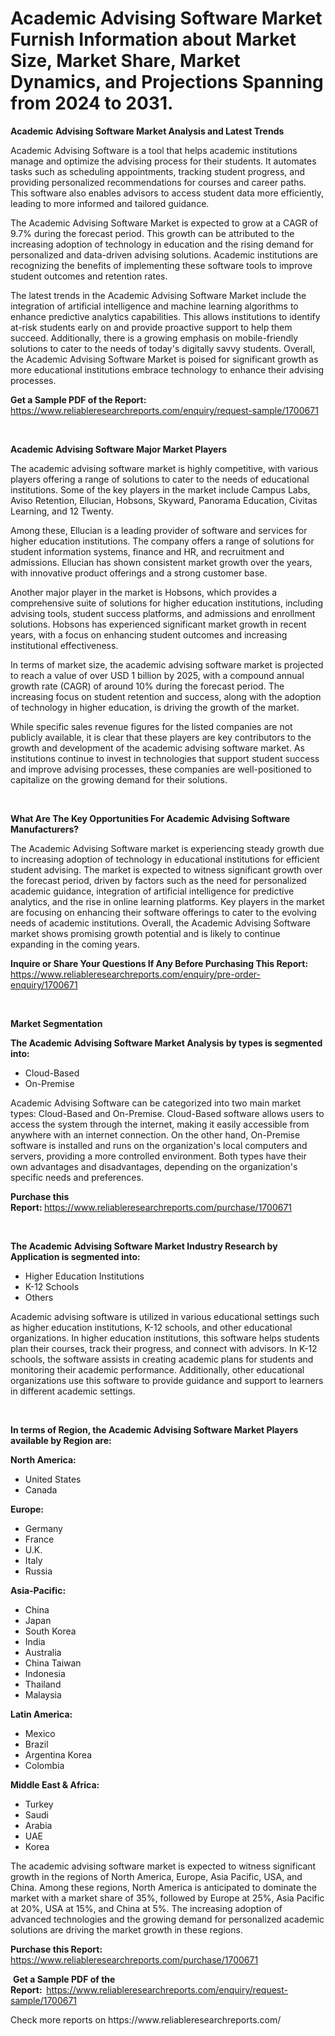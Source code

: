 <p><h1>Academic Advising Software Market Furnish Information about Market Size, Market Share, Market Dynamics, and Projections Spanning from 2024 to 2031.</h1></p><p><strong>Academic Advising Software Market Analysis and Latest Trends</strong></p>
<p><p>Academic Advising Software is a tool that helps academic institutions manage and optimize the advising process for their students. It automates tasks such as scheduling appointments, tracking student progress, and providing personalized recommendations for courses and career paths. This software also enables advisors to access student data more efficiently, leading to more informed and tailored guidance.</p><p>The Academic Advising Software Market is expected to grow at a CAGR of 9.7% during the forecast period. This growth can be attributed to the increasing adoption of technology in education and the rising demand for personalized and data-driven advising solutions. Academic institutions are recognizing the benefits of implementing these software tools to improve student outcomes and retention rates.</p><p>The latest trends in the Academic Advising Software Market include the integration of artificial intelligence and machine learning algorithms to enhance predictive analytics capabilities. This allows institutions to identify at-risk students early on and provide proactive support to help them succeed. Additionally, there is a growing emphasis on mobile-friendly solutions to cater to the needs of today's digitally savvy students. Overall, the Academic Advising Software Market is poised for significant growth as more educational institutions embrace technology to enhance their advising processes.</p></p>
<p><strong>Get a Sample PDF of the Report:&nbsp;</strong> <a href="https://www.reliableresearchreports.com/enquiry/request-sample/1700671">https://www.reliableresearchreports.com/enquiry/request-sample/1700671</a></p>
<p>&nbsp;</p>
<p><strong>Academic Advising Software Major Market Players</strong></p>
<p><p>The academic advising software market is highly competitive, with various players offering a range of solutions to cater to the needs of educational institutions. Some of the key players in the market include Campus Labs, Aviso Retention, Ellucian, Hobsons, Skyward, Panorama Education, Civitas Learning, and 12 Twenty.</p><p>Among these, Ellucian is a leading provider of software and services for higher education institutions. The company offers a range of solutions for student information systems, finance and HR, and recruitment and admissions. Ellucian has shown consistent market growth over the years, with innovative product offerings and a strong customer base.</p><p>Another major player in the market is Hobsons, which provides a comprehensive suite of solutions for higher education institutions, including advising tools, student success platforms, and admissions and enrollment solutions. Hobsons has experienced significant market growth in recent years, with a focus on enhancing student outcomes and increasing institutional effectiveness.</p><p>In terms of market size, the academic advising software market is projected to reach a value of over USD 1 billion by 2025, with a compound annual growth rate (CAGR) of around 10% during the forecast period. The increasing focus on student retention and success, along with the adoption of technology in higher education, is driving the growth of the market.</p><p>While specific sales revenue figures for the listed companies are not publicly available, it is clear that these players are key contributors to the growth and development of the academic advising software market. As institutions continue to invest in technologies that support student success and improve advising processes, these companies are well-positioned to capitalize on the growing demand for their solutions.</p></p>
<p>&nbsp;</p>
<p><strong>What Are The Key Opportunities For Academic Advising Software Manufacturers?</strong></p>
<p><p>The Academic Advising Software market is experiencing steady growth due to increasing adoption of technology in educational institutions for efficient student advising. The market is expected to witness significant growth over the forecast period, driven by factors such as the need for personalized academic guidance, integration of artificial intelligence for predictive analytics, and the rise in online learning platforms. Key players in the market are focusing on enhancing their software offerings to cater to the evolving needs of academic institutions. Overall, the Academic Advising Software market shows promising growth potential and is likely to continue expanding in the coming years.</p></p>
<p><strong>Inquire or Share Your Questions If Any Before Purchasing This Report:</strong> <a href="https://www.reliableresearchreports.com/enquiry/pre-order-enquiry/1700671">https://www.reliableresearchreports.com/enquiry/pre-order-enquiry/1700671</a></p>
<p>&nbsp;</p>
<p><strong>Market Segmentation</strong></p>
<p><strong>The Academic Advising Software Market Analysis by types is segmented into:</strong></p>
<p><ul><li>Cloud-Based</li><li>On-Premise</li></ul></p>
<p><p>Academic Advising Software can be categorized into two main market types: Cloud-Based and On-Premise. Cloud-Based software allows users to access the system through the internet, making it easily accessible from anywhere with an internet connection. On the other hand, On-Premise software is installed and runs on the organization's local computers and servers, providing a more controlled environment. Both types have their own advantages and disadvantages, depending on the organization's specific needs and preferences.</p></p>
<p><strong>Purchase this Report:&nbsp;</strong><a href="https://www.reliableresearchreports.com/purchase/1700671">https://www.reliableresearchreports.com/purchase/1700671</a></p>
<p>&nbsp;</p>
<p><strong>The Academic Advising Software Market Industry Research by Application is segmented into:</strong></p>
<p><ul><li>Higher Education Institutions</li><li>K-12 Schools</li><li>Others</li></ul></p>
<p><p>Academic advising software is utilized in various educational settings such as higher education institutions, K-12 schools, and other educational organizations. In higher education institutions, this software helps students plan their courses, track their progress, and connect with advisors. In K-12 schools, the software assists in creating academic plans for students and monitoring their academic performance. Additionally, other educational organizations use this software to provide guidance and support to learners in different academic settings.</p></p>
<p>&nbsp;</p>
<p><strong>In terms of Region, the Academic Advising Software Market Players available by Region are:</strong></p>
<p>
    <p> <strong> North America: </strong>
        <ul>
            <li>United States</li>
            <li>Canada</li>
        </ul>
        </p> 
    <p> <strong> Europe: </strong>
        <ul>
            <li>Germany</li>
            <li>France</li>
            <li>U.K.</li>
            <li>Italy</li>
            <li>Russia</li>
        </ul>
        </p> 
    <p> <strong> Asia-Pacific: </strong>
        <ul>
            <li>China</li>
            <li>Japan</li>
            <li>South Korea</li>
            <li>India</li>
            <li>Australia</li>
            <li>China Taiwan</li>
            <li>Indonesia</li>
            <li>Thailand</li>
            <li>Malaysia</li>
        </ul>
        </p> 
    <p> <strong> Latin America: </strong>
        <ul>
            <li>Mexico</li>
            <li>Brazil</li>
            <li>Argentina Korea</li>
            <li>Colombia</li>
        </ul>
        </p> 
    <p> <strong> Middle East & Africa: </strong>
        <ul>
            <li>Turkey</li>
            <li>Saudi</li>
            <li>Arabia</li>
            <li>UAE</li>
            <li>Korea</li>
        </ul>
    </p>
    </p>
<p><p>The academic advising software market is expected to witness significant growth in the regions of North America, Europe, Asia Pacific, USA, and China. Among these regions, North America is anticipated to dominate the market with a market share of 35%, followed by Europe at 25%, Asia Pacific at 20%, USA at 15%, and China at 5%. The increasing adoption of advanced technologies and the growing demand for personalized academic solutions are driving the market growth in these regions.</p></p>
<p><strong>Purchase this Report: </strong><a href="https://www.reliableresearchreports.com/purchase/1700671">https://www.reliableresearchreports.com/purchase/1700671</a></p>
<p>&nbsp;<strong>Get a Sample PDF of the Report:&nbsp;&nbsp;</strong><a href="https://www.reliableresearchreports.com/enquiry/request-sample/1700671">https://www.reliableresearchreports.com/enquiry/request-sample/1700671</a></p>
<p><strong></strong></p>
<p>Check more reports on https://www.reliableresearchreports.com/</p>